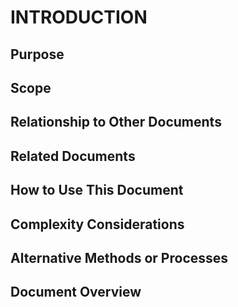 # INTRODUCTION

## Purpose

## Scope

## Relationship to Other Documents

## Related Documents

## How to Use This Document

## Complexity Considerations

## Alternative Methods or Processes

## Document Overview

